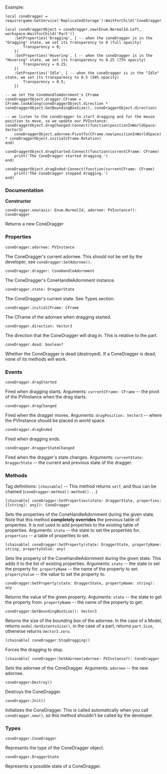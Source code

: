 Example:

```luau
local coneDragger = require(game:GetService('ReplicatedStorage'):WaitForChild('ConeDragger'))

local coneDraggerObject = coneDragger.new(Enum.NormalId.Left, workspace:WaitForChild('Part'))
	:SetProperties('Dragging', { -- when the coneDragger is in the "Dragging" state, we set its transparency to 0 (full opacity)
		Transparency = 0;
	})
	:SetProperties('Hovering', { -- when the coneDragger is in the "Hovering" state, we set its transparency to 0.25 (75% opacity)
		Transparency = 0.25;
	})
	:SetProperties('Idle', { -- when the coneDragger is in the "Idle" state, we set its transparency to 0.5 (50% opacity)
		Transparency = 0.5;
	})

-- we set the ConeHandleAdornment's CFrame
coneDraggerObject.dragger.CFrame = CFrame.lookAlong(coneDraggerObject.direction * coneDraggerObject:GetBoundingBoxSize(), coneDraggerObject.direction)

-- we listen to the coneDragger to start dragging and for the mouse position to move, so we update our PVInstance:
coneDraggerObject.dragChanged:Connect(function(positionInWorldSpace: Vector3)
	coneDraggerObject.adornee:PivotTo(CFrame.new(positionInWorldSpace) * coneDraggerObject.initialCFrame.Rotation)
end)

coneDraggerObject.dragStarted:Connect(function(currentCFrame: CFrame)
	print('The ConeDragger started dragging.')
end)

coneDraggerObject.dragEnded:Connect(function(currentCFrame: CFrame)
	print('The ConeDragger stopped dragging.')
end)
```

### Documentation
**Constructor**
```luau
coneDragger.new(axis: Enum.NormalId, adornee: PVInstance?): ConeDragger
```
Returns a new ConeDragger

### Properties

```luau
coneDragger.adornee: PVInstance
```
The ConeDragger's current adornee. This should not be set by the developer, see `coneDragger:SetAdornee()`.

```luau
coneDragger.dragger: ConeHandleAdornment
```
The ConeDragger's ConeHandleAdornment instance.
```luau
coneDragger.state: DraggerState
```
The ConeDragger's current state. See Types section.

```luau
coneDragger.initialCFrame: CFrame
```
The CFrame of the adornee when dragging started.

```luau
coneDragger.direction: Vector3
```
The direction that the ConeDragger will drag in. This is relative to the part.

```luau
coneDragger.dead: boolean?
```
Whether the ConeDragger is dead (destroyed). If a ConeDragger is dead, none of its methods will work.





### Events

```luau
coneDragger.dragStarted
```
Fired when dragging starts.
Arguments: `currentCFrame: CFrame` -- the pivot of the PVInstance when the drag starts.

```luau
coneDragger.dragChanged
```
Fired when the dragger moves.
Arguments: `dragPosition: Vector3` -- where the PVInstance should be placed in world space.

```luau
coneDragger.dragEnded
```
Fired when dragging ends.

```luau
coneDragger.draggerStateChanged
```
Fired when the dragger's state changes.
Arguments: `currentState: DraggerState` -- the current and previous state of the dragger.





### Methods

Tag definitions:
`[chainable]` -- This method returns `self`, and thus can be chained (`coneDragger:method():method()...`)

```luau
[chainable] coneDragger:SetProperties(state: DraggerState, properties: {[string]: any}): ConeDragger
```
Sets the properties of the ConeHandleAdornment during the given state. Note that this method **completely overrides** the previous table of properties. It is not used to add properties to the existing table of properties.
Arguments:
`state` -- the state to set the properties for.
`properties` -- a table of properties to set.

```luau
[chainable] coneDragger:SetProperty(state: DraggerState, propertyName: string, propertyValue: any)
```
Sets the property of the ConeHandleAdornment during the given state. This adds it to the list of existing properties.
Arguments:
`state` -- the state to set the property for.
`propertyName` -- the name of the property to set.
`propertyValue` -- the value to set the property to.

```luau
coneDragger:GetProperty(state: DraggerState, propertyName: string): any
```
Returns the value of the given property.
Arguments:
`state` -- the state to get the property from.
`propertyName` -- the name of the property to get.

```luau
coneDragger:GetBoundingBoxSize(): Vector3
```
Returns the size of the bounding box of the adornee. In the case of a Model, returns `model:GetExtentsSize()`, in the case of a part, returns `part.Size`, otherwise returns `Vector3.zero`.

```luau
[chainable] coneDragger:StopDragging()
```
Forces the dragging to stop.

```
[chainable] coneDragger:SetAdornee(adornee: PVInstance?): ConeDragger
```
Sets the adornee of the ConeDragger.
Arguments:
`adornee` -- the new adornee.

```luau
coneDragger:Destroy()
```
Destroys the ConeDragger.

```luau
coneDragger:Init()
```
Initializes the ConeDragger. This is called automatically when you call `coneDragger.new()`, so this method shouldn't be called by the developer.




### Types

```luau
coneDragger.ConeDragger
```
Represents the type of the ConeDragger object.

```luau
coneDragger.DraggerState
```
Represents a possible state of a ConeDragger.

